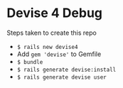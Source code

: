 # Devise 4 Debug

Steps taken to create this repo

- `$ rails new devise4`
- Add `gem 'devise'` to Gemfile
- `$ bundle`
- `$ rails generate devise:install`
- `$ rails generate devise user`

